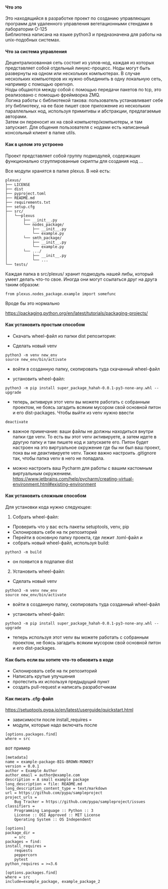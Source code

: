 #### Что это  
  
Это находящийся в разработке проект по созданию управляющих программ для удаленного управления вегетационными стендами в лаборатории О-125  
Библиотека написана на языке python3 и предназначена для работы на unix-подобных системах.  

#### Что за система управления  

Децентрализованная сеть состоит из узлов-нод, каждая из которых представляет собой отдельный линукс-процесс. Ноды могут быть развернуты на одном или нескольких компьютерах. В случае нескольких компьютеров их нужно объединить в одну локальную сеть, например с помощью openvpn.   
Ноды общаются между собой с помощью передачи пакетов по tcp, это реализовано с помощью фреймворка ZMQ.  
Логика работы с библиотекой такова: пользователь устанавливает себе эту библиотеку, на ее базе пишет свое приложение из нескольких параллельных нод, используя примитивы и абстракции, предлагаемые авторами.  
Затем он переносит их на свой компьютер/компьютеры, и там запускает. Для общения пользователя с нодами есть написанный консольный клиент в папке utils.  

#### Как в целом это устроено  

Проект представляет собой группу подмодулей, содержащих функционально сгруппированные скрипты для создания нод ...  

Все модули хранятся в папке plexus. В ней есть:  
```
plexus/
├── LICENSE
├── dist
├── pyproject.toml
├── README.md
├── requirements.txt
├── setup.cfg
├── src/
│   └──plexus
│		├── __init__.py
│   	└── nodes_package/
│       	├── __init__.py
│       	└── example.py
│   	└── smth_package/
│       	├── __init__.py
│       	└── example.py
│   	└── .../
│       	├── __init__.py
│       	└── ...
└── tests/
```  
Каждая папка в src/plexus/ хранит подмодуль нашей либы, который умеет делать что-то свое. Иногда они могут ссылаться друг на друга таким образом:  
```
from plexus.nodes_package.example import somefunc  
```  
Вроде бы это нормально  

https://packaging.python.org/en/latest/tutorials/packaging-projects/  

#### Как установить простым способом

- Скачать wheel-файл из папки dist репозитория:  

- Сделать новый venv  
```
python3 -m venv new_env  
source new_env/bin/activate  
```  
- войти в созданную папку, скопировать туда скачанный wheel-файл    

- установить wheel-файл:  
```
python3 -m pip install super_package_hahah-0.0.1-py3-none-any.whl --upgrade  
```
- теперь, активируя этот venv вы можете работать с собранным проектом, не боясь загадить всяким мусором свой основной питон и его dist-packages. Чтобы выйти из venv нужно ввести   
```
deactivate
```  
- важное примечание: ваши файлы не должны находиться внутри папки где venv. То есть вы этот venv активируете, а затем идете в другую папку и там пишете код и запускаете его. Питон будет настроен на это виртуальное окружение где бы ни был ваш проект, пока вы не деактивируете venv. Также важно настроить .gitignore так, чтобы папка venv в него не попадала.

- можно настроить ваш Pycharm для работы с вашим кастомным виртуальным окружением.   
https://www.jetbrains.com/help/pycharm/creating-virtual-environment.html#existing-environment  

#### Как установить сложным способом

Для установки кода нужно следующее:  

1. Собрать wheel-файл:  

- Проверить что у вас есть пакеты setuptools, venv, pip
- Склонировать себе на пк репозиторий  
- Перейти в основную папку проекта, где лежит .toml-файл и   
- собрать новый wheel-файл, используя build:  
```
python3 -m build
```
- он появится в подпапке dist  

2. Установить wheel-файл:  

- Сделать новый venv  
```
python3 -m venv new_env  
source new_env/bin/activate  
```  
- войти в созданную папку, скопировать туда созданный wheel-файл    

- установить wheel-файл:  
```
python3 -m pip install super_package_hahah-0.0.1-py3-none-any.whl --upgrade  
```
- теперь используя этот venv вы можете работать с собранным проектом, не боясь загадить всяким мусором свой основной питон и его dist-packages. 

#### Как быть если вы хотите что-то обновить в коде

- Склонировать себе на пк репозиторий  
- Написать крутые улучшения  
- протестить их используя предыдущий пункт  
- создать pull-request и написать разработчикам  


#### Как писать .cfg-файл  

https://setuptools.pypa.io/en/latest/userguide/quickstart.html  

- зависимости после install_requires =  
- модули, которые надо включать после  
```
[options.packages.find]
where = src
```

вот пример  

```
[metadata]
name = example-package-BIG-BROWN-MONKEY
version = 0.0.1
author = Example Author
author_email = author@example.com
description = A small example package
long_description = file: README.md
long_description_content_type = text/markdown
url = https://github.com/pypa/sampleproject
project_urls =
    Bug Tracker = https://github.com/pypa/sampleproject/issues
classifiers =
    Programming Language :: Python :: 3
    License :: OSI Approved :: MIT License
    Operating System :: OS Independent

[options]
package_dir =
    = src
packages = find:
install_requires = 
	requests
	peppercorn
	pytest
python_requires = >=3.6

[options.packages.find]
where = src
include=example_package, example_package_2
```

